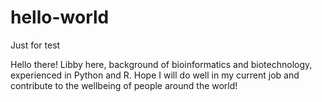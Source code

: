 # hello-world
Just for test

Hello there!
Libby here, background of bioinformatics and biotechnology, experienced in Python and R. Hope I will do well in my current job and contribute to the wellbeing of people around the world!
